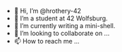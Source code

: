 - 👋 Hi, I’m @hrothery-42
- 👀 I’m a student at 42 Wolfsburg.
- 🌱 I’m currently writing a mini-shell.
- 💞️ I’m looking to collaborate on ...
- 📫 How to reach me ...

<!---
hrothery-42/hrothery-42 is a ✨ special ✨ repository because its `README.md` (this file) appears on your GitHub profile.
You can click the Preview link to take a look at your changes.
--->
